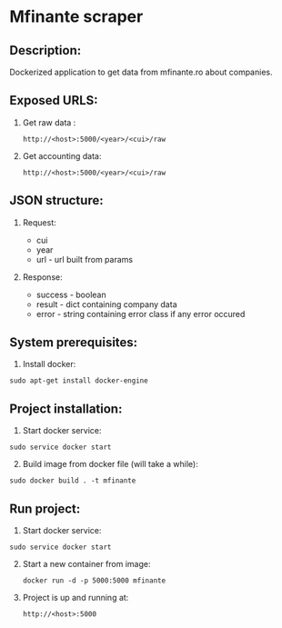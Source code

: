 # Mfinante scraper

Description:
------------

Dockerized application to get data from mfinante.ro about companies.

Exposed URLS:
-------------

1. Get raw data :

    ```
    http://<host>:5000/<year>/<cui>/raw 
    ```

2. Get accounting data:
 
    ```
    http://<host>:5000/<year>/<cui>/raw
    ```
 
 
JSON structure:
---------------

1. Request:
    * cui 
    * year
    * url - url built from params
    
2. Response:
    * success - boolean
    * result - dict containing company data 
    * error - string containing error class if any error occured
    

System prerequisites:
---------------------

1. Install docker:

  ```
  sudo apt-get install docker-engine
  ```
  

Project installation:
---------------------

1. Start docker service:

  ```
  sudo service docker start
  ```

2. Build image from docker file (will take a while):

  ```
  sudo docker build . -t mfinante
  ```


Run project:
------------

1. Start docker service:

  ```
  sudo service docker start
  ```

2. Start a new container from image:

    ``` 
    docker run -d -p 5000:5000 mfinante    
    ```
    
3. Project is up and running at:

    ```
    http://<host>:5000
    ```
